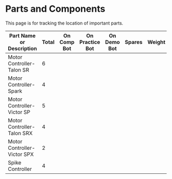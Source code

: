 # Parts and Components
This page is for tracking the location of important parts.

| Part Name or Description | Total  | On Comp Bot | On Practice Bot | On Demo Bot| Spares | Weight |
-------------------------- | ----- | ----------- | --------------- | --------- | -------- | -------- |
| Motor Controller- Talon SR | 6 |
| Motor Controller- Spark  | 4 |
| Motor Controller- Victor SP | 5 |
| Motor Controller- Talon SRX | 4 |
| Motor Controller- Victor SPX | 2 |
| Spike Controller | 4 |


